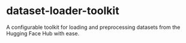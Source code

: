 # dataset-loader-toolkit
A configurable toolkit for loading and preprocessing datasets from the Hugging Face Hub with ease.
